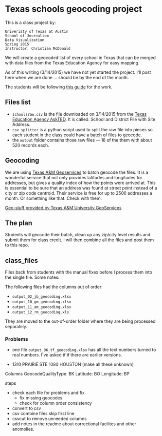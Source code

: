 Texas schools geocoding project
===============================

This is a class project by:

    Univeristy of Texas at Austin
    School of Journalism
    Data Visualization
    Spring 2015
    Instructor: Christian McDonald

We will create a geocoded list of every school in Texas that can be merged with data files from the Texas Education Agency for easy mapping.

As of this writing (3/14/2015) we have not yet started the project. I'll post here when we are done ... should be by the end of the month.

The students will be following [this guide](https://docs.google.com/document/d/16_reBIxOvRJvfiuTN5bdGpFFq0JH39pmE5kCOv8xaCM/edit?usp=sharing) for the work.

## Files list

* `schoolsraw.csv` is the file downloaded on 3/14/2015 from the [Texas Education Agency AskTED](http://mansfield.tea.state.tx.us/tea.askted.web/Forms/Home.aspx). It is called: School and District File with Site Address.
* `csv_splitter` is a python script used to split the raw file into pieces so each student in the class could have a batch of files to geocode.
* the `output` folder contains those raw files -- 18 of the them with about 520 records each.

## Geocoding

We are using [Texas A&M Geoservices](http://geoservices.tamu.edu/) to batch geocode the files. It is a wonderful service that not only provides latitudes and longitudes for addresses, but gives a quality index of how the points were arrived at. This is essential to be sure that an address was found at street point instead of a city or zip code centroid. Their service is free for up to 2500 addresses a month. Or something like that. Check with them.

[Geo-stuff provided by Texas A&M University GeoServices](http://geoservices.tamu.edu/)

## The plan

Students will geocode their batch, clean up any zip/city level results and submit them for class credit. I will then combine all the files and post them to this repo.

## class_files

Files back from students with the manual fixex before I process them into the single file. Some notes:

The following files had the columns out of order:

* `output_02_jb_geocoding.xlsx`
* `output_10_gm_geocoding.xlsx`
* `output_11_am_geocoding.xlsx`
* `output_12_rm_geocoding.xls`

They are moved to the out-of-order folder where they are being processed separately.

### Problems

* one file `output_06_tf_geocoding.xlsx` has all the text numbers turned to real numbers. I've asked tf if there are earlier versions.

* 1310 PRAIRIE STE 1080	HOUSTON (make all these unknown)


Columns
GeocodeQualityType: BK
Latitude: BO
Longitude: BP


steps
* check each file for problems and fix
	* fix missing geocodes
	* check for column order consistency
* convert to csv
* csv combine files skip first line
* csvcut to remove unneeded columns
* add notes in the readme about correctional facilites and other anomolies.

